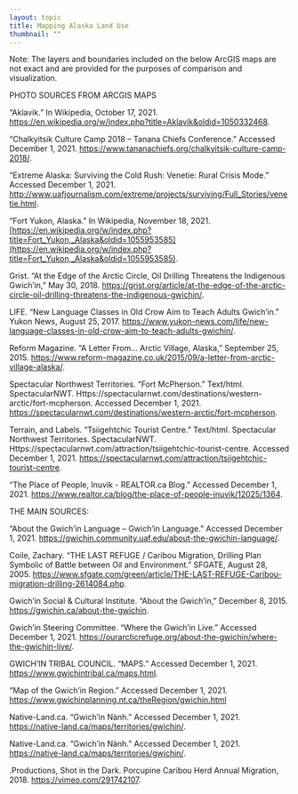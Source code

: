 ```yaml
---
layout: topic
title: Mapping Alaska Land Use
thumbnail: ""
---
```

Note: The layers and boundaries included on the below ArcGIS maps are not exact and are provided for the purposes of comparison and visualization.

PHOTO SOURCES FROM ARCGIS MAPS

“Aklavik.” In Wikipedia, October 17, 2021. <https://en.wikipedia.org/w/index.php?title=Aklavik&oldid=1050332468>.

“Chalkyitsik Culture Camp 2018 – Tanana Chiefs Conference.” Accessed December 1, 2021. <https://www.tananachiefs.org/chalkyitsik-culture-camp-2018/>.

“Extreme Alaska: Surviving the Cold Rush: Venetie: Rural Crisis Mode.” Accessed December 1, 2021. <http://www.uafjournalism.com/extreme/projects/surviving/Full_Stories/venetie.html>.

“Fort Yukon, Alaska.” In Wikipedia, November 18, 2021. [https://en.wikipedia.org/w/index.php?title=Fort_Yukon,_Alaska&oldid=1055953585](https://en.wikipedia.org/w/index.php?title=Fort_Yukon,_Alaska&oldid=1055953585).

Grist. “At the Edge of the Arctic Circle, Oil Drilling Threatens the Indigenous Gwich’in,” May 30, 2018. <https://grist.org/article/at-the-edge-of-the-arctic-circle-oil-drilling-threatens-the-indigenous-gwichin/>.

LIFE. “New Language Classes in Old Crow Aim to Teach Adults Gwich’in.” Yukon News, August 25, 2017. <https://www.yukon-news.com/life/new-language-classes-in-old-crow-aim-to-teach-adults-gwichin/>.

Reform Magazine. “A Letter From… Arctic Village, Alaska,” September 25, 2015. <https://www.reform-magazine.co.uk/2015/09/a-letter-from-arctic-village-alaska/>.

Spectacular Northwest Territories. “Fort McPherson.” Text/html. SpectacularNWT. Https://spectacularnwt.com/destinations/western-arctic/fort-mcpherson. Accessed December 1, 2021. <https://spectacularnwt.com/destinations/western-arctic/fort-mcpherson>.

Terrain, and Labels. “Tsiigehtchic Tourist Centre.” Text/html. Spectacular Northwest Territories. SpectacularNWT. Https://spectacularnwt.com/attraction/tsiigehtchic-tourist-centre. Accessed December 1, 2021. <https://spectacularnwt.com/attraction/tsiigehtchic-tourist-centre>.

“The Place of People, Inuvik - REALTOR.ca Blog.” Accessed December 1, 2021. <https://www.realtor.ca/blog/the-place-of-people-inuvik/12025/1364>.

THE MAIN SOURCES:

“About the Gwich’in Language – Gwich’in Language.” Accessed December 1, 2021. <https://gwichin.community.uaf.edu/about-the-gwichin-language/>.

Coile, Zachary. “THE LAST REFUGE / Caribou Migration, Drilling Plan Symbolic of Battle between Oil and Environment.” SFGATE, August 28, 2005. <https://www.sfgate.com/green/article/THE-LAST-REFUGE-Caribou-migration-drilling-2614084.php>.

Gwich’in Social & Cultural Institute. “About the Gwich’in,” December 8, 2015. <https://gwichin.ca/about-the-gwichin>.

Gwich’in Steering Committee. “Where the Gwich’in Live.” Accessed December 1, 2021. <https://ourarcticrefuge.org/about-the-gwichin/where-the-gwichin-live/>.

GWICH’IN TRIBAL COUNCIL. “MAPS.” Accessed December 1, 2021. <https://www.gwichintribal.ca/maps.html>.

“Map of the Gwich’in Region.” Accessed December 1, 2021. <https://www.gwichinplanning.nt.ca/theRegion/gwichin.html>

Native-Land.ca. “Gwich’in Nành.” Accessed December 1, 2021. <https://native-land.ca/maps/territories/gwichin/>.

Native-Land.ca. “Gwich’in Nành.” Accessed December 1, 2021. <https://native-land.ca/maps/territories/gwichin/>.

.Productions, Shot in the Dark. Porcupine Caribou Herd Annual Migration, 2018. <https://vimeo.com/291742107>.